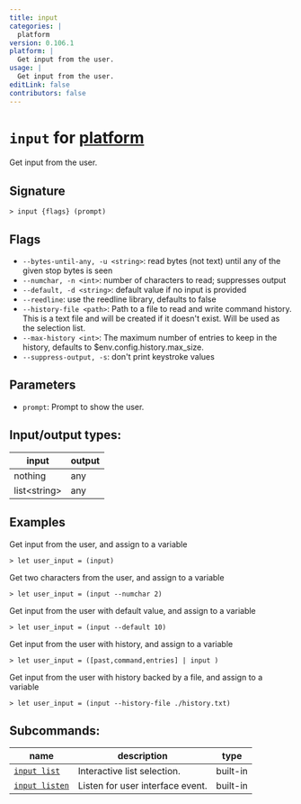 ```yaml
---
title: input
categories: |
  platform
version: 0.106.1
platform: |
  Get input from the user.
usage: |
  Get input from the user.
editLink: false
contributors: false
---
```

<!-- This file is automatically generated. Please edit the command in https://github.com/nushell/nushell instead. -->

# `input` for [platform](/commands/categories/platform.md)

<div class='command-title'>Get input from the user.</div>

## Signature

```> input {flags} (prompt)```

## Flags

 -  `--bytes-until-any, -u <string>`: read bytes (not text) until any of the given stop bytes is seen
 -  `--numchar, -n <int>`: number of characters to read; suppresses output
 -  `--default, -d <string>`: default value if no input is provided
 -  `--reedline`: use the reedline library, defaults to false
 -  `--history-file <path>`: Path to a file to read and write command history. This is a text file and will be created if it doesn't exist. Will be used as the selection list.
 -  `--max-history <int>`: The maximum number of entries to keep in the history, defaults to $env.config.history.max_size.
 -  `--suppress-output, -s`: don't print keystroke values

## Parameters

 -  `prompt`: Prompt to show the user.


## Input/output types:

| input        | output |
| ------------ | ------ |
| nothing      | any    |
| list&lt;string&gt; | any    |
## Examples

Get input from the user, and assign to a variable
```nu
> let user_input = (input)

```

Get two characters from the user, and assign to a variable
```nu
> let user_input = (input --numchar 2)

```

Get input from the user with default value, and assign to a variable
```nu
> let user_input = (input --default 10)

```

Get input from the user with history, and assign to a variable
```nu
> let user_input = ([past,command,entries] | input )

```

Get input from the user with history backed by a file, and assign to a variable
```nu
> let user_input = (input --history-file ./history.txt)

```


## Subcommands:

| name                                             | description                      | type     |
| ------------------------------------------------ | -------------------------------- | -------- |
| [`input list`](/commands/docs/input_list.md)     | Interactive list selection.      | built-in |
| [`input listen`](/commands/docs/input_listen.md) | Listen for user interface event. | built-in |